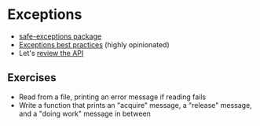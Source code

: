 # Exceptions

* [safe-exceptions package](https://haskell-lang.org/tutorial/exception-safety)
* [Exceptions best practices](https://haskell-lang.org/tutorial/exception-safety)
  (highly opinionated)
* Let's
  [review the API](https://www.stackage.org/haddock/lts-8.12/safe-exceptions-0.1.5.0/Control-Exception-Safe.html)

## Exercises

* Read from a file, printing an error message if reading fails
* Write a function that prints an "acquire" message, a "release"
  message, and a "doing work" message in between
